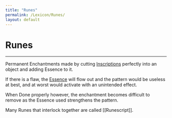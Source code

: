 ```yaml
---
title: "Runes"
permalink: /Lexicon/Runes/
layout: default
---
```

# Runes
---
Permanent Enchantments made by cutting [Inscriptions](Inscriptions.md) perfectly into an object and adding Essence to it.

If there is a flaw, the [Essence](Essence.md) will flow out and the pattern would be useless at best, and at worst would activate with an unintended effect.

When Done properly however, the enchantment becomes difficult to remove as the Essence used strengthens the pattern.

Many Runes that interlock together are called [[Runescript]].